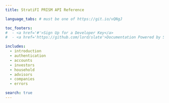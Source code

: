 ```yaml
---
title: StratiFI PRISM API Reference

language_tabs: # must be one of https://git.io/vQNgJ

toc_footers:
#  - <a href='#'>Sign Up for a Developer Key</a>
#  - <a href='https://github.com/lord/slate'>Documentation Powered by Slate</a>

includes:
  - introduction
  - authentication
  - accounts
  - investors
  - household
  - advisors
  - companies
  - errors

search: true
---
```

